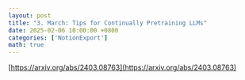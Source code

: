 ```yaml
---
layout: post
title: "3. March: Tips for Continually Pretraining LLMs"
date: 2025-02-06 10:00:00 +0800
categories: ['NotionExport']
math: true
---
```


[https://arxiv.org/abs/2403.08763](https://arxiv.org/abs/2403.08763)
